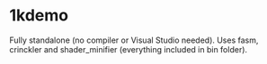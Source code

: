# 1kdemo

Fully standalone (no compiler or Visual Studio needed). Uses fasm, crinckler and shader_minifier (everything included in bin folder).
